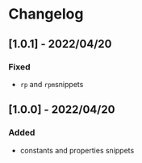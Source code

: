 # Changelog

<!-- http://keepachangelog.com/en/1.0.0/
Added       for new features.
Changed     for changes in existing functionality.
Deprecated  for once-stable features removed in upcoming releases.
Removed     for deprecated features removed in this release.
Fixed       for any bug fixes.
Security    to invite users to upgrade in case of vulnerabilities.
-->

## [1.0.1] - 2022/04/20

### Fixed

- `rp` and `rpm`snippets

## [1.0.0] - 2022/04/20

### Added

- constants and properties snippets
